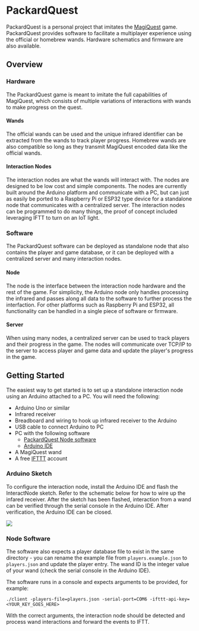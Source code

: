 # PackardQuest

PackardQuest is a personal project that imitates the [MagiQuest](https://www.greatwolf.com/southern-california/waterpark-attractions/attractions/magiquest) game. PackardQuest provides software to facilitate a multiplayer experience using the official or homebrew wands. Hardware schematics and firmware are also available.

## Overview

### Hardware

The PackardQuest game is meant to imitate the full capabilities of MagiQuest, which consists of multiple variations of interactions with wands to make progress on the quest.

#### Wands

The official wands can be used and the unique infrared identifier can be extracted from the wands to track player progress. Homebrew wands are also compatible so long as they transmit MagiQuest encoded data like the official wands.

#### Interaction Nodes

The interaction nodes are what the wands will interact with. The nodes are designed to be low cost and simple components. The nodes are currently built around the Arduino platform and communicate with a PC, but can just as easily be ported to a Raspberry Pi or ESP32 type device for a standalone node that communicates with a centralized server. The interaction nodes can be programmed to do many things, the proof of concept included leveraging IFTT to turn on an IoT light.

### Software

The PackardQuest software can be deployed as standalone node that also contains the player and game database, or it can be deployed with a centralized server and many interaction nodes.

#### Node

The node is the interface between the interaction node hardware and the rest of the game. For simplicity, the Arduino node only handles processing the infrared and passes along all data to the software to further process the interfaction. For other platforms such as Raspberry Pi and ESP32, all functionality can be handled in a single piece of software or firmware.


#### Server

When using many nodes, a centralized server can be used to track players and their progress in the game. The nodes will communicate over TCP/IP to the server to access player and game data and update the player's progress in the game.

## Getting Started

The easiest way to get started is to set up a standalone interaction node using an Arduino attached to a PC. You will need the following:

* Arduino Uno or similar
* Infrared receiver
* Breadboard and wiring to hook up infrared receiver to the Arduino
* USB cable to connect Arduino to PC
* PC with the following software
    * [PackardQuest Node software](https://github.com/TheGrandPackard/PackardQuest/releases)
    * [Arduino IDE](https://www.arduino.cc/en/software)
* A MagiQuest wand
* A free [IFTTT](https://ifttt.com/) account 

### Arduino Sketch

To configure the interaction node, install the Arduino IDE and flash the InteractNode sketch. Refer to the schematic below for how to wire up the infared receiver. After the sketch has been flashed, interaction from a wand can be verified through the serial console in the Arduino IDE. After verification, the Arduino IDE can be closed.

![](https://cdn-learn.adafruit.com/assets/assets/000/000/555/original/light_arduinopna4602.gif?1447976120)

### Node Software

The software also expects a player database file to exist in the same directory - you can rename the example file from `players.example.json` to `players.json` and update the player entry. The wand ID is the integer value of your wand (check the serial console in the Arduino IDE).


The software runs in a console and expects arguments to be provided, for example:

```./client -players-file=players.json -serial-port=COM6 -ifttt-api-key=<YOUR_KEY_GOES_HERE>```

With the correct arguments, the interaction node should be detected and process wand interactions and forward the events to IFTT.